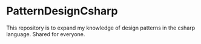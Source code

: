 # PatternDesignCsharp
This repository is to expand my knowledge of design patterns in the csharp language. Shared for everyone.
